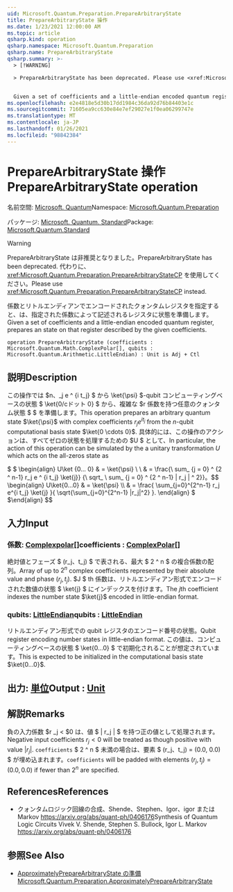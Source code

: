```yaml
---
uid: Microsoft.Quantum.Preparation.PrepareArbitraryState
title: PrepareArbitraryState 操作
ms.date: 1/23/2021 12:00:00 AM
ms.topic: article
qsharp.kind: operation
qsharp.namespace: Microsoft.Quantum.Preparation
qsharp.name: PrepareArbitraryState
qsharp.summary: >-
  > [!WARNING]

  > PrepareArbitraryState has been deprecated. Please use <xref:Microsoft.Quantum.Preparation.PrepareArbitraryStateCP> instead.


  Given a set of coefficients and a little-endian encoded quantum register, prepares an state on that register described by the given coefficients.
ms.openlocfilehash: e2e4818e5d30b17dd1984c36da92d76b84403e1c
ms.sourcegitcommit: 71605ea9cc630e84e7ef29027e1f0ea06299747e
ms.translationtype: MT
ms.contentlocale: ja-JP
ms.lasthandoff: 01/26/2021
ms.locfileid: "98842384"
---
```

# <a name="preparearbitrarystate-operation"></a><span data-ttu-id="501af-102">PrepareArbitraryState 操作</span><span class="sxs-lookup"><span data-stu-id="501af-102">PrepareArbitraryState operation</span></span>

<span data-ttu-id="501af-103">名前空間: [Microsoft. Quantum](xref:Microsoft.Quantum.Preparation)</span><span class="sxs-lookup"><span data-stu-id="501af-103">Namespace: [Microsoft.Quantum.Preparation](xref:Microsoft.Quantum.Preparation)</span></span>

<span data-ttu-id="501af-104">パッケージ: [Microsoft. Quantum. Standard](https://nuget.org/packages/Microsoft.Quantum.Standard)</span><span class="sxs-lookup"><span data-stu-id="501af-104">Package: [Microsoft.Quantum.Standard](https://nuget.org/packages/Microsoft.Quantum.Standard)</span></span>


> [!WARNING]
> <span data-ttu-id="501af-105">PrepareArbitraryState は非推奨となりました。</span><span class="sxs-lookup"><span data-stu-id="501af-105">PrepareArbitraryState has been deprecated.</span></span> <span data-ttu-id="501af-106">代わりに、<xref:Microsoft.Quantum.Preparation.PrepareArbitraryStateCP> を使用してください。</span><span class="sxs-lookup"><span data-stu-id="501af-106">Please use <xref:Microsoft.Quantum.Preparation.PrepareArbitraryStateCP> instead.</span></span>

<span data-ttu-id="501af-107">係数とリトルエンディアンでエンコードされたクォンタムレジスタを指定すると、は、指定された係数によって記述されるレジスタに状態を準備します。</span><span class="sxs-lookup"><span data-stu-id="501af-107">Given a set of coefficients and a little-endian encoded quantum register, prepares an state on that register described by the given coefficients.</span></span>

```qsharp
operation PrepareArbitraryState (coefficients : Microsoft.Quantum.Math.ComplexPolar[], qubits : Microsoft.Quantum.Arithmetic.LittleEndian) : Unit is Adj + Ctl
```


## <a name="description"></a><span data-ttu-id="501af-108">説明</span><span class="sxs-lookup"><span data-stu-id="501af-108">Description</span></span>

<span data-ttu-id="501af-109">この操作では $n、_j e ^ {i t_j} $ から \ket{\psi} $-qubit コンピューティングベースの状態 $ \ket{0/cドット 0} $ から、複雑な $r 係数を持つ任意のクォンタム状態 $ $ を準備します。</span><span class="sxs-lookup"><span data-stu-id="501af-109">This operation prepares an arbitrary quantum state $\ket{\psi}$ with complex coefficients $r_j e^{i t_j}$ from the $n$-qubit computational basis state $\ket{0 \cdots 0}$.</span></span>
<span data-ttu-id="501af-110">具体的には、この操作のアクションは、すべてゼロの状態を処理するための $U $ として、</span><span class="sxs-lookup"><span data-stu-id="501af-110">In particular, the action of this operation can be simulated by the a unitary transformation $U$ which acts on the all-zeros state as</span></span>

<span data-ttu-id="501af-111">$ $ \begin{align} U\ket {0... 0} & = \ket{\psi} \\ \\ & = \frac{\ sum_ {j = 0} ^ {2 ^ n-1} r_j e ^ {i t_j} \ket{j}} {\ sqrt_ \ sum_ {j = 0} ^ {2 ^ n-1} | r_j | ^ 2}}。</span><span class="sxs-lookup"><span data-stu-id="501af-111">$$ \begin{align} U\ket{0...0} & = \ket{\psi} \\\\ & = \frac{ \sum_{j=0}^{2^n-1} r_j e^{i t_j} \ket{j} }{ \sqrt{\sum_{j=0}^{2^n-1} |r_j|^2} }.</span></span>
<span data-ttu-id="501af-112">\end{align} $ $</span><span class="sxs-lookup"><span data-stu-id="501af-112">\end{align} $$</span></span>

## <a name="input"></a><span data-ttu-id="501af-113">入力</span><span class="sxs-lookup"><span data-stu-id="501af-113">Input</span></span>

### <a name="coefficients--complexpolar"></a><span data-ttu-id="501af-114">係数: [Complexpolar](xref:Microsoft.Quantum.Math.ComplexPolar)[]</span><span class="sxs-lookup"><span data-stu-id="501af-114">coefficients : [ComplexPolar](xref:Microsoft.Quantum.Math.ComplexPolar)[]</span></span>

<span data-ttu-id="501af-115">絶対値とフェーズ $ (r_j、t_j) $ で表される、最大 $ 2 ^ n $ の複合係数の配列。</span><span class="sxs-lookup"><span data-stu-id="501af-115">Array of up to $2^n$ complex coefficients represented by their absolute value and phase $(r_j, t_j)$.</span></span> <span data-ttu-id="501af-116">$J $ th 係数は、リトルエンディアン形式でエンコードされた数値の状態 $ \ket{j} $ にインデックスを付けます。</span><span class="sxs-lookup"><span data-stu-id="501af-116">The $j$th coefficient indexes the number state $\ket{j}$ encoded in little-endian format.</span></span>


### <a name="qubits--littleendian"></a><span data-ttu-id="501af-117">qubits: [LittleEndian](xref:Microsoft.Quantum.Arithmetic.LittleEndian)</span><span class="sxs-lookup"><span data-stu-id="501af-117">qubits : [LittleEndian](xref:Microsoft.Quantum.Arithmetic.LittleEndian)</span></span>

<span data-ttu-id="501af-118">リトルエンディアン形式での qubit レジスタのエンコード番号の状態。</span><span class="sxs-lookup"><span data-stu-id="501af-118">Qubit register encoding number states in little-endian format.</span></span> <span data-ttu-id="501af-119">この値は、コンピューティングベースの状態 $ \ket{0...0} $ で初期化されることが想定されています。</span><span class="sxs-lookup"><span data-stu-id="501af-119">This is expected to be initialized in the computational basis state $\ket{0...0}$.</span></span>



## <a name="output--unit"></a><span data-ttu-id="501af-120">出力: [単位](xref:microsoft.quantum.lang-ref.unit)</span><span class="sxs-lookup"><span data-stu-id="501af-120">Output : [Unit](xref:microsoft.quantum.lang-ref.unit)</span></span>



## <a name="remarks"></a><span data-ttu-id="501af-121">解説</span><span class="sxs-lookup"><span data-stu-id="501af-121">Remarks</span></span>

<span data-ttu-id="501af-122">負の入力係数 $r _j < $0 は、値 $ | r_j | $ を持つ正の値として処理されます。</span><span class="sxs-lookup"><span data-stu-id="501af-122">Negative input coefficients $r_j < 0$ will be treated as though positive with value $|r_j|$.</span></span> <span data-ttu-id="501af-123">`coefficients` $ 2 ^ n $ 未満の場合は、要素 $ (r_j、t_j) = (0.0, 0.0) $ が埋め込まれます。</span><span class="sxs-lookup"><span data-stu-id="501af-123">`coefficients` will be padded with elements $(r_j, t_j) = (0.0, 0.0)$ if fewer than $2^n$ are specified.</span></span>

## <a name="references"></a><span data-ttu-id="501af-124">References</span><span class="sxs-lookup"><span data-stu-id="501af-124">References</span></span>

- <span data-ttu-id="501af-125">クォンタムロジック回線の合成、Shende、Stephen、Igor、igor または Markov https://arxiv.org/abs/quant-ph/0406176</span><span class="sxs-lookup"><span data-stu-id="501af-125">Synthesis of Quantum Logic Circuits Vivek V. Shende, Stephen S. Bullock, Igor L. Markov https://arxiv.org/abs/quant-ph/0406176</span></span>

## <a name="see-also"></a><span data-ttu-id="501af-126">参照</span><span class="sxs-lookup"><span data-stu-id="501af-126">See Also</span></span>

- [<span data-ttu-id="501af-127">ApproximatelyPrepareArbitraryState の準備</span><span class="sxs-lookup"><span data-stu-id="501af-127">Microsoft.Quantum.Preparation.ApproximatelyPrepareArbitraryState</span></span>](xref:Microsoft.Quantum.Preparation.ApproximatelyPrepareArbitraryState)